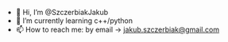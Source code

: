 - 👋 Hi, I’m @SzczerbiakJakub
- 🌱 I’m currently learning c++/python
- 📫 How to reach me: by email -> jakub.szczerbiak@gmail.com

<!---
SzczerbiakJakub/SzczerbiakJakub is a ✨ special ✨ repository because its `README.md` (this file) appears on your GitHub profile.
You can click the Preview link to take a look at your changes.
--->
